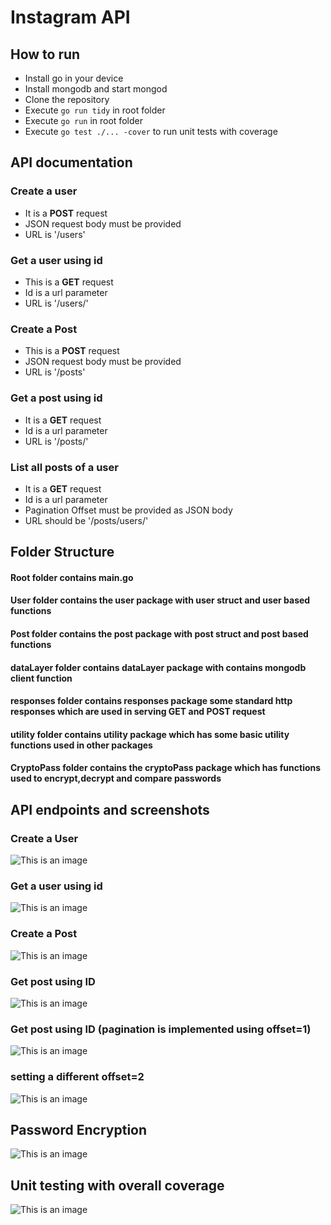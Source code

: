 # Instagram API

## How to run

- Install go in your device
- Install mongodb and start mongod
- Clone the repository
- Execute `go run tidy` in root folder
- Execute `go run` in root folder
- Execute `go test ./... -cover` to run unit tests with coverage

## API documentation

### Create a user

- It is a **POST** request
- JSON request body must be provided
- URL is '/users'

### Get a user using id

- This is a **GET** request
- Id is a url parameter
- URL is '/users/<id here>'

### Create a Post

- This is a **POST** request
- JSON request body must be provided
- URL is '/posts'

### Get a post using id

- It is a **GET** request
- Id is a url parameter
- URL is '/posts/<id here>'

### List all posts of a user

- It is a **GET** request
- Id is a url parameter
- Pagination Offset must be provided as JSON body
- URL should be '/posts/users/<Id here>'

## Folder Structure

#### Root folder contains main.go

#### User folder contains the user package with user struct and user based functions

#### Post folder contains the post package with post struct and post based functions

#### dataLayer folder contains dataLayer package with contains mongodb client function

#### responses folder contains responses package some standard http responses which are used in serving GET and POST request

#### utility folder contains utility package which has some basic utility functions used in other packages

#### CryptoPass folder contains the cryptoPass package which has functions used to encrypt,decrypt and compare passwords

## API endpoints and screenshots

### Create a User

![This is an image](screenshots/apis/postUser.png)

### Get a user using id

![This is an image](screenshots/apis/postUserProof.png)

### Create a Post

![This is an image](screenshots/apis/postPost.png)

### Get post using ID

![This is an image](screenshots/apis/postProof.png)

### Get post using ID (pagination is implemented using offset=1)

![This is an image](screenshots/apis/getPostOfUser.png)

### setting a different offset=2

![This is an image](<screenshots/apis/getPostOfUser(1).png>)

## Password Encryption

![This is an image](screenshots/testing/passwordEncryption.png)

## Unit testing with overall coverage

![This is an image](screenshots/testing/all_tests.png)
